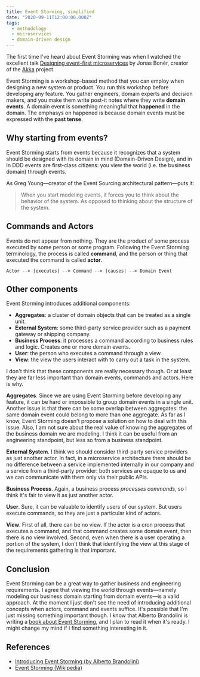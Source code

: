 ```yaml
---
title: Event Storming, simplified
date: "2020-09-11T12:00:00.000Z"
tags:
  - methodology
  - microservices
  - domain-driven design
---
```

<!-- excerpt start -->
The first time I've heard about Event Storming was when I watched the excellent talk [Designing event-first microservices](https://www.infoq.com/presentations/microservices-events-first-design/) by Jonas Bonér, creator of the [Akka](https://github.com/akka/akka) project.
<!-- excerpt end -->

Event Storming is a workshop-based method that you can employ when designing a new system or product. You run this workshop before developing any feature. You gather engineers, domain experts and decision makers, and you make them write post-it notes where they write **domain events**.
A domain event is something meaningful that **happened** in the domain. The emphasys on happened is because domain events must be expressed with the **past tense**.

## Why starting from events?

Event Storming starts from events because it recognizes that a system should be designed with its domain in mind (Domain-Driven Design), and in In DDD events are first-class citizens: you view the world (i.e. the business domain) through events.

As Greg Young—creator of the Event Sourcing architectural pattern—puts it:

> When you start modeling events, it forces you to think about the behavior of the system. As opposed to thinking about the structure of the system.

## Commands and Actors

Events do not appear from nothing. They are the product of some process executed by some person or some program.
Following the Event Storming terminology, the process is called **command**, and the person or thing that executed the command is called **actor**.

```text
Actor --> |executes| --> Command --> |causes| --> Domain Event
```

## Other components

Event Storming introduces additional components:

- **Aggregates**: a cluster of domain objects that can be treated as a single unit.
- **External System**: some third-party service provider such as a payment gateway or shipping company.
- **Business Process**: it processes a command according to business rules and logic. Creates one or more domain events.
- **User**: the person who executes a command through a view.
- **View**: the view the users interact with to carry out a task in the system.

I don't think that these components are really necessary though. Or at least they are far less important than domain events, commands and actors. Here is why.

**Aggregates**. Since we are using Event Storming before developing any feature, it can be hard or impossible to group domain events in a single unit. Another issue is that there can be some overlap between aggregates: the same domain event could belong to more than one aggregate. As far as I know, Event Storming doesn't propose a solution on how to deal with this issue. Also, I am not sure about the real value of knowing the aggregates of the business domain we are modeling. I think it can be useful from an engineering standpoint, but less so from a business standpoint.

**External System**. I think we should consider third-party service providers as just another actor. In fact, in a microservice architecture there should be no difference between a service implemented internally in our company and a service from a third-party provider: both services are opaque to us and we can communicate with them only via their public APIs.

**Business Process**. Again, a business process *processes commands*, so I think it's fair to view it as just another actor.

**User**. Sure, it can be valuable to identify users of our system. But users execute commands, so they are just a particular kind of actors.

**View**. First of all, there can be no view. If the actor is a cron process that executes a command, and that command creates some domain event, then there is no view involved. Second, even when there is a user operating a portion of the system, I don't think that identifying the view at this stage of the requirements gathering is that important.

## Conclusion

Event Storming can be a great way to gather business and engineering requirements. I agree that viewing the world through events—namely modeling our business domain starting from domain events—is a valid approach. At the moment I just don't see the need of introducing additional concepts when actors, command and events suffice. It's possible that I'm just missing something important though. I know that Alberto Brandolini is writing a [book about Event Storming](https://en.wikipedia.org/wiki/Event_storming), and I plan to read it when it's ready. I might change my mind if I find something interesting in it.

## References

- [Introducing Event Storming (by Alberto Brandolini)](http://ziobrando.blogspot.com/2013/11/introducing-event-storming.html)
- [Event Storming (Wikipedia)](https://en.wikipedia.org/wiki/Event_storming)
